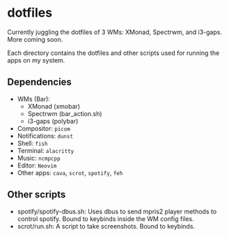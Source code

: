 # dotfiles
Currently juggling the dotfiles of 3 WMs: XMonad, Spectrwm, and i3-gaps. More coming soon.

Each directory contains the dotfiles and other scripts used for running the apps on my system.

## Dependencies
- WMs (Bar):
	- XMonad (xmobar)
	- Spectrwm (bar_action.sh)
	- i3-gaps (polybar)
- Compositor: `picom`
- Notifications: `dunst`
- Shell: `fish`
- Terminal: `alacritty`
- Music: `ncmpcpp`
- Editor: `Neovim`
- Other apps: `cava`, `scrot`, `spotify`, `feh`

## Other scripts
- spotify/spotify-dbus.sh: Uses dbus to send mpris2 player methods to control spotify. Bound to keybinds inside the WM config files.
- scrot/run.sh: A script to take screenshots. Bound to keybinds.
